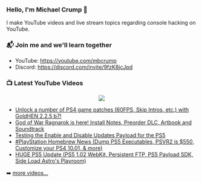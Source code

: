 ### Hello, I'm Michael Crump 👋

I make YouTube videos and live stream topics regarding console hacking on YouTube. 

### 📬 Join me and we'll learn together

- YouTube: https://youtube.com/mbcrump
- Discord: https://discord.com/invite/9fzK8jcJpd

### 📺 Latest YouTube Videos

<div align="center">

[<img src="https://img.shields.io/badge/-Subscribe-red?style=for-the-badge&logo=youtube&logoColor=white"/>](https://www.youtube.com/c/mbcrump?sub_confirmation=1)

</div>

<!-- YOUTUBE:START -->
- [Unlock a number of PS4 game patches &lpar;60FPS, Skip Intros, etc.&rpar; with GoldHEN 2.2.5 b7!](https://www.youtube.com/watch?v=Fu1o7m5B4gU)
- [God of War Ragnarok is here! Install Notes, Preorder DLC, Artbook and Soundtrack](https://www.youtube.com/watch?v=iBz6hhiGedU)
- [Testing the Enable and Disable Updates Payload for the PS5](https://www.youtube.com/watch?v=Wt2s1Iib1MI)
- [#PlayStation  Homebrew News &lpar;Dump PS5 Executables, PSVR2 is $550, Customize your PS4 10.01, &amp; more&rpar;](https://www.youtube.com/watch?v=Z_49il7f31o)
- [HUGE PS5 Update &lpar;PS5 1.02 WebKit, Persistent FTP, PS5 Payload SDK, Side Load Astro&#39;s Playroom&rpar;](https://www.youtube.com/watch?v=yy9kMUgUhpI)
<!-- YOUTUBE:END -->

➡️ [more videos...](https://youtube.com/mbcrump)

